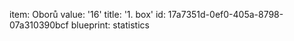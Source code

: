 item: Oborů
value: '16'
title: '1. box'
id: 17a7351d-0ef0-405a-8798-07a310390bcf
blueprint: statistics
